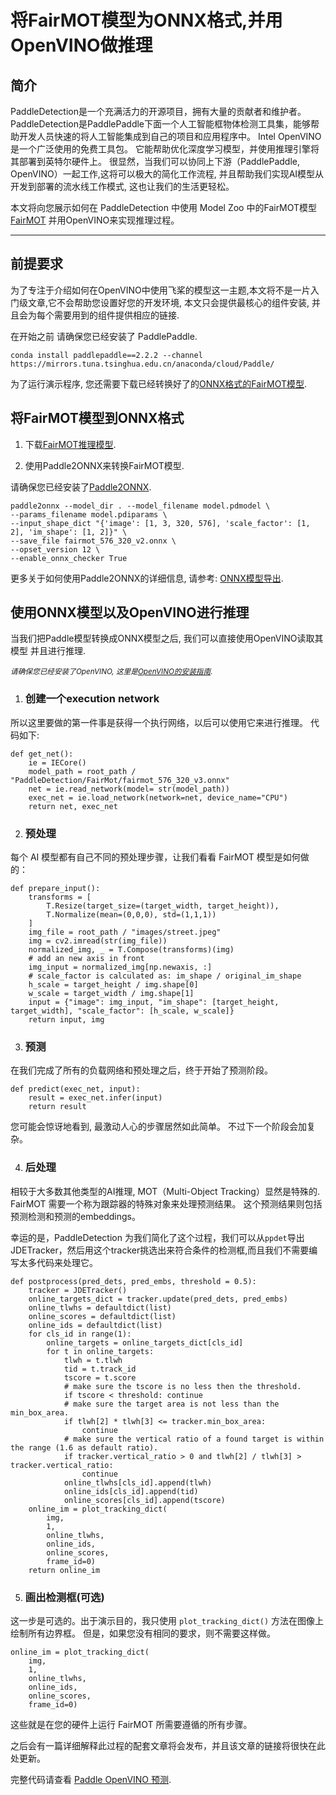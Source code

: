 # 将FairMOT模型为ONNX格式,并用OpenVINO做推理

## 简介

PaddleDetection是一个充满活力的开源项目，拥有大量的贡献者和维护者。 PaddleDetection是PaddlePaddle下面一个人工智能框物体检测工具集，能够帮助开发人员快速的将人工智能集成到自己的项目和应用程序中。
Intel OpenVINO 是一个广泛使用的免费工具包。 它能帮助优化深度学习模型，并使用推理引擎将其部署到英特尔硬件上。
很显然，当我们可以协同上下游（PaddlePaddle, OpenVINO）一起工作,这将可以极大的简化工作流程, 并且帮助我们实现AI模型从开发到部署的流水线工作模式, 这也让我们的生活更轻松。

本文将向您展示如何在 PaddleDetection 中使用 Model Zoo 中的FairMOT模型 [FairMOT](../../../configs/mot/fairmot/README.md) 并用OpenVINO来实现推理过程。

------------

## 前提要求

为了专注于介绍如何在OpenVINO中使用飞桨的模型这一主题,本文将不是一片入门级文章,它不会帮助您设置好您的开发环境, 本文只会提供最核心的组件安装, 并且会为每个需要用到的组件提供相应的链接.

在开始之前 请确保您已经安装了 PaddlePaddle.

```
conda install paddlepaddle==2.2.2 --channel https://mirrors.tuna.tsinghua.edu.cn/anaconda/cloud/Paddle/
```

为了运行演示程序, 您还需要下载已经转换好了的[ONNX格式的FairMOT模型](https://bj.bcebos.com/v1/paddledet/models/mot/fairmot_576_320_v3.onnx).

## 将FairMOT模型到ONNX格式

1. 下载[FairMOT推理模型](https://bj.bcebos.com/v1/paddledet/models/mot/fairmot_hrnetv2_w18_dlafpn_30e_576x320.tar).

2. 使用Paddle2ONNX来转换FairMOT模型.

请确保您已经安装了[Paddle2ONNX](https://github.com/PaddlePaddle/Paddle2ONNX).

```
paddle2onnx --model_dir . --model_filename model.pdmodel \
--params_filename model.pdiparams \
--input_shape_dict "{'image': [1, 3, 320, 576], 'scale_factor': [1, 2], 'im_shape': [1, 2]}" \
--save_file fairmot_576_320_v2.onnx \
--opset_version 12 \
--enable_onnx_checker True
```

更多关于如何使用Paddle2ONNX的详细信息, 请参考: [ONNX模型导出](../../../deploy/EXPORT_ONNX_MODEL_en.md).

## 使用ONNX模型以及OpenVINO进行推理

当我们把Paddle模型转换成ONNX模型之后, 我们可以直接使用OpenVINO读取其模型 并且进行推理.

*<sub>请确保您已经安装了OpenVINO, 这里是[OpenVINO的安装指南](https://docs.openvino.ai/cn/latest/openvino_docs_install_guides_installing_openvino_linux.html).<sub>*

1. ### 创建一个execution network

所以这里要做的第一件事是获得一个执行网络，以后可以使用它来进行推理。
代码如下:

```
def get_net():
    ie = IECore()
    model_path = root_path / "PaddleDetection/FairMot/fairmot_576_320_v3.onnx"
    net = ie.read_network(model= str(model_path))
    exec_net = ie.load_network(network=net, device_name="CPU")
    return net, exec_net
```

2. ### 预处理

每个 AI 模型都有自己不同的预处理步骤，让我们看看 FairMOT 模型是如何做的：

```
def prepare_input():
    transforms = [
        T.Resize(target_size=(target_width, target_height)), 
        T.Normalize(mean=(0,0,0), std=(1,1,1))
    ]
    img_file = root_path / "images/street.jpeg"
    img = cv2.imread(str(img_file))
    normalized_img, _ = T.Compose(transforms)(img)
    # add an new axis in front
    img_input = normalized_img[np.newaxis, :]
    # scale_factor is calculated as: im_shape / original_im_shape
    h_scale = target_height / img.shape[0]
    w_scale = target_width / img.shape[1]
    input = {"image": img_input, "im_shape": [target_height, target_width], "scale_factor": [h_scale, w_scale]}
    return input, img
```

3. ### 预测

在我们完成了所有的负载网络和预处理之后，终于开始了预测阶段。

```
def predict(exec_net, input):
    result = exec_net.infer(input)
    return result
```

您可能会惊讶地看到, 最激动人心的步骤居然如此简单。 不过下一个阶段会加复杂。 

4. ### 后处理

相较于大多数其他类型的AI推理, MOT（Multi-Object Tracking）显然是特殊的. FairMOT 需要一个称为跟踪器的特殊对象来处理预测结果。 这个预测结果则包括预测检测和预测的embeddings。

幸运的是，PaddleDetection 为我们简化了这个过程，我们可以从`ppdet`导出JDETracker，然后用这个tracker挑选出来符合条件的检测框,而且我们不需要编写太多代码来处理它。


```
def postprocess(pred_dets, pred_embs, threshold = 0.5):
    tracker = JDETracker()
    online_targets_dict = tracker.update(pred_dets, pred_embs)
    online_tlwhs = defaultdict(list)
    online_scores = defaultdict(list)
    online_ids = defaultdict(list)
    for cls_id in range(1):
        online_targets = online_targets_dict[cls_id]
        for t in online_targets:
            tlwh = t.tlwh
            tid = t.track_id
            tscore = t.score
            # make sure the tscore is no less then the threshold.
            if tscore < threshold: continue
            # make sure the target area is not less than the min_box_area.
            if tlwh[2] * tlwh[3] <= tracker.min_box_area:
                continue
            # make sure the vertical ratio of a found target is within the range (1.6 as default ratio).
            if tracker.vertical_ratio > 0 and tlwh[2] / tlwh[3] > tracker.vertical_ratio:
                continue
            online_tlwhs[cls_id].append(tlwh)
            online_ids[cls_id].append(tid)
            online_scores[cls_id].append(tscore)
    online_im = plot_tracking_dict(
        img,
        1,
        online_tlwhs,
        online_ids,
        online_scores,
        frame_id=0)
    return online_im
```

5. ### 画出检测框(可选)

这一步是可选的。出于演示目的，我只使用 `plot_tracking_dict()` 方法在图像上绘制所有边界框。 但是，如果您没有相同的要求，则不需要这样做。 

```
online_im = plot_tracking_dict(
    img,
    1,
    online_tlwhs,
    online_ids,
    online_scores,
    frame_id=0)
```

这些就是在您的硬件上运行 FairMOT 所需要遵循的所有步骤。

之后会有一篇详细解释此过程的配套文章将会发布，并且该文章的链接将很快在此处更新。

完整代码请查看 [Paddle OpenVINO 预测](docs/advanced_tutorials/openvino_inference/fairmot_onnx_openvino.py).
